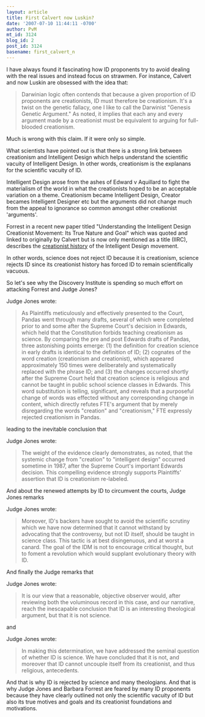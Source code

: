 ```yaml
---
layout: article
title: First Calvert now Luskin?
date: '2007-07-10 11:44:11 -0700'
author: PvM
mt_id: 3124
blog_id: 2
post_id: 3124
basename: first_calvert_n
---
```

I have always found it fascinating how ID proponents try to avoid dealing with the real issues and instead focus on strawmen. For instance, Calvert and now Luskin are obsessed with the idea that:

> Darwinian logic often contends that because a given proportion of ID proponents are creationists, ID must therefore be creationism. It's a twist on the genetic fallacy, one I like to call the Darwinist "Genesis Genetic Argument." As noted, it implies that each any and every argument made by a creationist must be equivalent to arguing for full-blooded creationism.

Much is wrong with this claim. If it were only so simple.

What scientists have pointed out is that there is a strong link between creationism and Intelligent Design which helps understand the scientific vacuity of Intelligent Design. In other words, creationism is the explanans for the scientific vacuity of ID.

Intelligent Design arose from the ashes of Edward v Aquillard to fight the materialism of the world in what the creationists hoped to be an acceptable variation on a theme. Creationism became Intelligent Design, Creator becames Intelligent Designer etc but the arguments did not change much from the appeal to ignorance so common amongst other creationist 'arguments'.

Forrest in a recent new paper titled "Understanding the Intelligent Design Creationist Movement: Its True Nature and Goal" which was quoted and linked to originally by Calvert but is now only mentioned as a title (IIRC), describes the [creationist history](http://www.centerforinquiry.net/uploads/attachments/Forrest_Paper.pdf) of the Intelligent Design movement.

In other words, science does not reject ID because it is creationism, science rejects ID since its creationist history has forced ID to remain scientifically vacuous. 

So let's see why the Discovery Institute is spending so much effort on attacking Forrest and Judge Jones?

Judge Jones wrote:

> As Plaintiffs meticulously and effectively presented to the Court, Pandas  went through many drafts, several of which were completed prior to and some after  the Supreme Court's decision in Edwards, which held that the Constitution forbids  teaching creationism as science.  By comparing the pre and post Edwards drafts of  Pandas, three astonishing points emerge: (1) the definition for creation science in  early drafts is identical to the definition of ID; (2) cognates of the word creation  (creationism and creationist), which appeared approximately 150 times were  deliberately and systematically replaced with the phrase ID; and (3) the changes  occurred shortly after the Supreme Court held that creation science is religious and  cannot be taught in public school science classes in Edwards.  This word  substitution is telling, significant, and reveals that a purposeful change of words  was effected without any corresponding change in content, which directly refutes  FTE's argument that by merely disregarding the words "creation" and  "creationism," FTE expressly rejected creationism in Pandas.

leading to the inevitable conclusion that

Judge Jones wrote:

> The weight of the evidence clearly demonstrates, as noted, that the systemic  change from "creation" to "intelligent design" occurred sometime in 1987, after  the Supreme Court's important Edwards decision.  This compelling evidence  strongly supports Plaintiffs' assertion that ID is creationism re-labeled. 

And about the renewed attempts by ID to circumvent the courts, Judge Jones remarks

Judge Jones wrote:

> Moreover, ID's backers have sought to avoid the scientific scrutiny which we have  now determined that it cannot withstand by advocating that the controversy, but  not ID itself, should be taught in science class.  This tactic is at best disingenuous,  and at worst a canard.  The goal of the IDM is not to encourage critical thought,  but to foment a revolution which would supplant evolutionary theory with ID.

And finally the Judge remarks that 

Judge Jones wrote:

> It is our view that a reasonable, objective observer would, after reviewing  both the voluminous record in this case, and our narrative, reach the inescapable  conclusion that ID is an interesting theological argument, but that it is not science. 

and 

Judge Jones wrote:

> In making this determination, we have addressed the 
> seminal question of whether ID is science.  We have concluded that it is not, and 
> moreover that ID cannot uncouple itself from its creationist, and thus religious, 
> antecedents. 

And that is why ID is rejected by science and many theologians.
And that is why Judge Jones and Barbara Forrest are feared by many ID proponents because they have clearly outlined not only the scientific vacuity of ID but also its true motives and goals and its creationist foundations and motivations.
